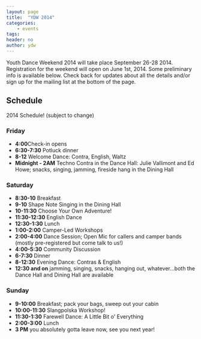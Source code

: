 ```yaml
---
layout: page
title:  "YDW 2014"
categories:
    - events
tags:
header: no
author: ydw
---
```



Youth Dance Weekend 2014 will take place September 26-28 2014\. Registration for the weekend will open on June 1st, 2014\. Some preliminary info is available below. Check back for updates about all the details and/or sign up for the mailing list at the bottom of the page.


## Schedule


2014 Schedule! (subject to change)


### Friday


* **4:00**Check-in opens
* **6:30-7:30** Potluck dinner
* **8-12** Welcome Dance: Contra, English, Waltz
* **Midnight - 2AM** Techno Contra in the Dance Hall: Julie Vallimont and Ed Howe; snacks, singing, jamming, fireside hang in the Dining Hall


### Saturday


* **8:30-10** Breakfast
* **9-10** Shape Note Singing in the Dining Hall
* **10-11:30** Choose Your Own Adventure!
* **11:30-12:30** English Dance
* **12:30-1:30** Lunch
* **1:00-2:00** Camper-Led Workshops
* **2:00-4:00** Dance Session; Open Mic for callers and camper bands (mostly pre-registered but come talk to us!)
* **4:00-5:30** Community Discussion 
* **6-7:30** Dinner
* **8-12:30** Evening Dance: Contras \& English 
* **12:30 and on** jamming, singing, snacks, hanging out, whatever...both the Dance Hall and Dining Hall are available


### Sunday


* **9-10:00** Breakfast; pack your bags, sweep out your cabin
* **10:00-11:30** Slangpolska Workshop!
* **11:30-1:30** Farewell Dance: A Little Bit o' Everything
* **2:00-3:00** Lunch
* **3 PM** you absolutely gotta leave now, see you next year!
